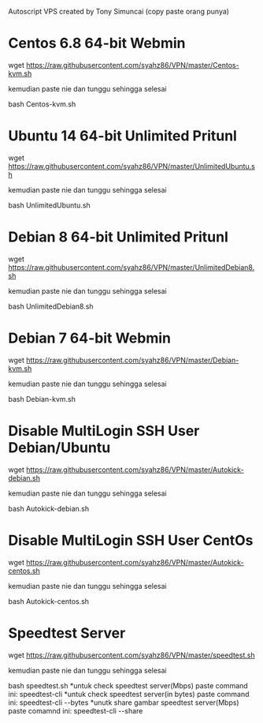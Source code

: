  Autoscript VPS created by Tony Simuncai (copy paste orang punya)

# Centos 6.8 64-bit Webmin

 wget https://raw.githubusercontent.com/syahz86/VPN/master/Centos-kvm.sh

 kemudian paste nie dan tunggu sehingga selesai

 bash Centos-kvm.sh



# Ubuntu 14 64-bit Unlimited Pritunl

 wget https://raw.githubusercontent.com/syahz86/VPN/master/UnlimitedUbuntu.sh

 kemudian paste nie dan tunggu sehingga selesai 

 bash UnlimitedUbuntu.sh


# Debian 8 64-bit Unlimited Pritunl

 wget https://raw.githubusercontent.com/syahz86/VPN/master/UnlimitedDebian8.sh

 kemudian paste nie dan tunggu sehingga selesai

 bash UnlimitedDebian8.sh

# Debian 7 64-bit Webmin

 wget https://raw.githubusercontent.com/syahz86/VPN/master/Debian-kvm.sh
 
 kemudian paste nie dan tunggu sehingga selesai

 bash Debian-kvm.sh
 
# Disable MultiLogin SSH User Debian/Ubuntu
 
 wget https://raw.githubusercontent.com/syahz86/VPN/master/Autokick-debian.sh
 
 kemudian paste nie dan tunggu sehingga selesai
 
 bash Autokick-debian.sh
 
# Disable MultiLogin SSH User CentOs
 
 wget https://raw.githubusercontent.com/syahz86/VPN/master/Autokick-centos.sh
 
 kemudian paste nie dan tunggu sehingga selesai
 
 bash Autokick-centos.sh
 
# Speedtest Server

 wget https://raw.githubusercontent.com/syahz86/VPN/master/speedtest.sh
 
 kemudian paste nie dan tunggu sehingga selesai
 
 bash speedtest.sh
*untuk check speedtest server(Mbps) paste command ini: speedtest-cli
*untuk check speedtest server(in bytes) paste command ini: speedtest-cli --bytes
*unutk share gambar speedtest server(Mbps) paste comamnd ini: speedtest-cli --share
 
 
 
 
